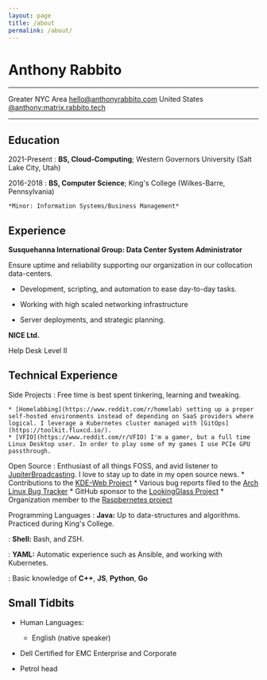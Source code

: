 ```yaml
---
layout: page
title: /about
permalink: /about/
---
```


Anthony Rabbito
============

-------------------     ----------------------------

Greater NYC Area                   [hello@anthonyrabbito.com](mailto:hello@anthonyrabbito.com)
United States                      [@anthony:matrix.rabbito.tech](https://matrix.to/#/@anthony:matrix.rabbito.tech)

-------------------     ----------------------------

Education
---------

2021-Present
:   **BS, Cloud-Computing**; Western Governors University (Salt Lake City, Utah)

2016-2018
:   **BS, Computer Science**; King's College (Wilkes-Barre, Pennsylvania)

    *Minor: Information Systems/Business Management*


Experience
----------

**Susquehanna International Group: Data Center System Administrator**

Ensure uptime and reliability supporting our organization in our collocation data-centers.

* Development, scripting, and automation to ease day-to-day tasks.

* Working with high scaled networking infrastructure

* Server deployments, and strategic planning.

**NICE Ltd.**

Help Desk Level II 

Technical Experience
--------------------

Side Projects
:   Free time is best spent tinkering, learning and tweaking.

    * [Homelabbing](https://www.reddit.com/r/homelab) setting up a proper self-hosted environments instead of depending on SaaS providers where logical. I leverage a Kubernetes cluster managed with [GitOps](https://toolkit.fluxcd.io/).
    * [VFIO](https://www.reddit.com/r/VFIO) I'm a gamer, but a full time Linux Desktop user. In order to play some of my games I use PCIe GPU passthrough.

Open Source
:   Enthusiast of all things FOSS, and avid listener to [JupiterBroadcasting](https://www.jupiterbroadcasting.com/). I love to stay up to date in my open source news.
    * Contributions to the [KDE-Web Project](https://invent.kde.org/kde)
    * Various bug reports filed to the [Arch Linux Bug Tracker](https://bugs.archlinux.org/)
    * GitHub sponsor to the [LookingGlass Project](https://github.com/gnif/LookingGlass)
    * Organization member to the [Raspbernetes project](https://github.com/raspbernetes)
    

Programming Languages
:   **Java:** Up to data-structures and algorithms. Practiced during King's College.

:   **Shell:** Bash, and ZSH.

:   **YAML:** Automatic experience such as Ansible, and working with Kubernetes.

:   Basic knowledge of **C++**, **JS**, **Python**, **Go**


Small Tidbits
----------------------------------------

* Human Languages:

     * English (native speaker)


* Dell Certified for EMC Enterprise and Corporate

* Petrol head
